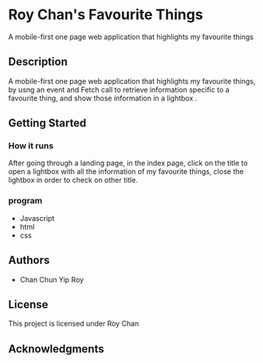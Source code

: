 # Roy Chan's Favourite Things

 A mobile-first one page web application that highlights my favourite things

## Description

 A mobile-first one page web application that highlights my favourite things, by usng an event and Fetch call to retrieve information specific to a favourite thing, and show those
information in a lightbox .

## Getting Started


### How it runs
After going through a landing page, in the index page, click on the title to open a lightbox with all the information of my favourite things, close the lightbox in order to check on other title.



### program

* Javascript
* html
* css



## Authors

* Chan Chun Yip Roy

## License

This project is licensed under Roy Chan
## Acknowledgments

